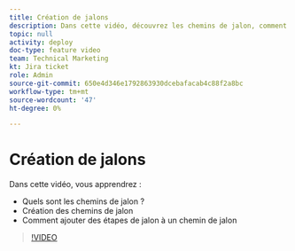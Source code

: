 ```yaml
---
title: Création de jalons
description: Dans cette vidéo, découvrez les chemins de jalon, comment créer des chemins de jalon et comment ajouter des étapes de jalon.
topic: null
activity: deploy
doc-type: feature video
team: Technical Marketing
kt: Jira ticket
role: Admin
source-git-commit: 650e4d346e1792863930dcebafacab4c88f2a8bc
workflow-type: tm+mt
source-wordcount: '47'
ht-degree: 0%

---
```


# Création de jalons

Dans cette vidéo, vous apprendrez :

* Quels sont les chemins de jalon ?
* Création des chemins de jalon
* Comment ajouter des étapes de jalon à un chemin de jalon

>[!VIDEO](https://video.tv.adobe.com/v/335204/?quality=12&learn=on)
